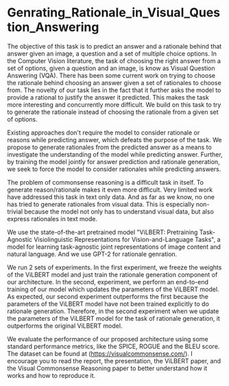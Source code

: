 # Genrating_Rationale_in_Visual_Question_Answering

The objective of this task is to predict an answer and a rationale behind that answer given an image, a question and a set of multiple choice options. In the Computer Vision literature, the task of choosing the right answer from a set of options, given a question and an image, is know as Visual Question Answering (VQA). There has been some current work on trying to choose the rationale behind choosing an answer given a set of rationales to choose from. The novelty of our task lies in the fact that it further asks the model to provide a rational to justify the answer it predicted. This makes the task more interesting and concurrently more difficult. We build on this task to try to generate the rationale instead of choosing the rationale from a given set of options.
 
Existing approaches don't require the model to consider rationale or reasons while predicting answer, which defeats the purpose of the task. We propose to generate rationales from the predicted answer as a means to investigate the understanding of the model while predicting answer. Further, by training the model jointly for answer prediction and rationale generation, we seek to force the model to consider rationales while predicting answers. 

The problem of commonsense reasoning is a difficult task in itself. To generate reason/rationale makes it even more difficult. Very limited work have addressed this task in text only data. And as far as we know, no one has tried to generate rationales from visual data. This is especially non-trivial because the model not only has to understand visual data, but also express rationales in text mode.

We use the state-of-the-art pretrained model "ViLBERT: Pretraining Task-Agnostic Visiolinguistic Representations for Vision-and-Language Tasks", a model for learning task-agnostic joint representations of image content and natural language. And we use GPT-2 for rationale genration.

We run 2 sets of experiments. In the first experiment, we freeze the weights of the ViLBERT model and just train the rationale generation component of our architecture. In the second, experiment, we perform an end-to-end training of our model which updates the parameters of the ViLBERT model. As expected, our second experiment outperforms the first because the parameters of the ViLBERT model have not been trained explicitly to do rationale generation. Therefore, in the second experiment when we update the parameters of the ViLBERT model for the task of rationale generation, it outperforms the original ViLBERT model.

We evaluate the performance of our proposed architecture using some standard performance metrics, like the SPICE, ROGUE and the BLEU score. The dataset can be found at (https://visualcommonsense.com/). I encourage you to read the report, the presentation, the ViLBERT paper, and the Visual Commonsense Reasoning paper to better understand how it works and how to reproduce it.
